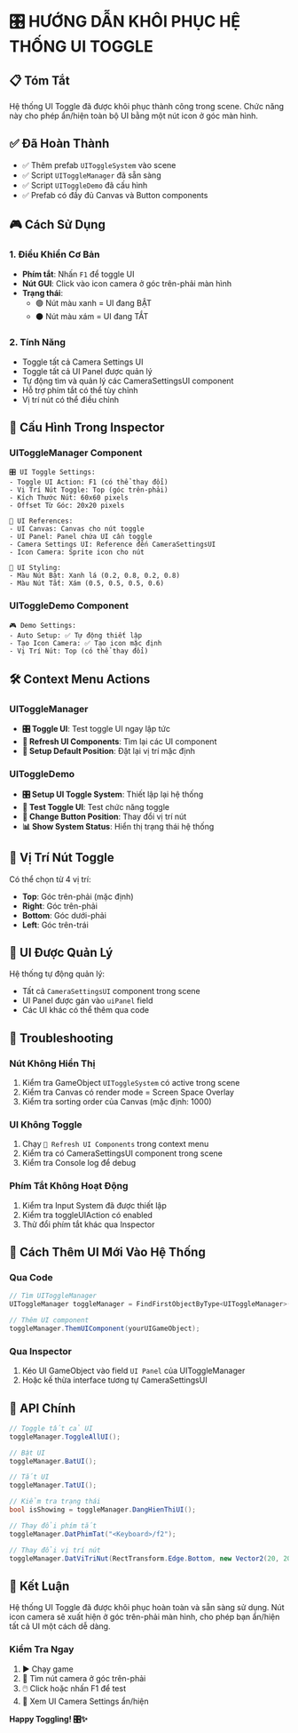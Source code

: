 # 🎛️ HƯỚNG DẪN KHÔI PHỤC HỆ THỐNG UI TOGGLE

## 📋 Tóm Tắt
Hệ thống UI Toggle đã được khôi phục thành công trong scene. Chức năng này cho phép ẩn/hiện toàn bộ UI bằng một nút icon ở góc màn hình.

## ✅ Đã Hoàn Thành
- ✅ Thêm prefab `UIToggleSystem` vào scene
- ✅ Script `UIToggleManager` đã sẵn sàng
- ✅ Script `UIToggleDemo` đã cấu hình
- ✅ Prefab có đầy đủ Canvas và Button components

## 🎮 Cách Sử Dụng

### 1. Điều Khiển Cơ Bản
- **Phím tắt**: Nhấn `F1` để toggle UI
- **Nút GUI**: Click vào icon camera ở góc trên-phải màn hình
- **Trạng thái**: 
  - 🟢 Nút màu xanh = UI đang BẬT
  - ⚫ Nút màu xám = UI đang TẮT

### 2. Tính Năng
- Toggle tất cả Camera Settings UI
- Toggle tất cả UI Panel được quản lý
- Tự động tìm và quản lý các CameraSettingsUI component
- Hỗ trợ phím tắt có thể tùy chỉnh
- Vị trí nút có thể điều chỉnh

## 🔧 Cấu Hình Trong Inspector

### UIToggleManager Component
```
🎛️ UI Toggle Settings:
- Toggle UI Action: F1 (có thể thay đổi)
- Vị Trí Nút Toggle: Top (góc trên-phải)
- Kích Thước Nút: 60x60 pixels
- Offset Từ Góc: 20x20 pixels

📱 UI References:
- UI Canvas: Canvas cho nút toggle
- UI Panel: Panel chứa UI cần toggle
- Camera Settings UI: Reference đến CameraSettingsUI
- Icon Camera: Sprite icon cho nút

🎨 UI Styling:
- Màu Nút Bật: Xanh lá (0.2, 0.8, 0.2, 0.8)
- Màu Nút Tắt: Xám (0.5, 0.5, 0.5, 0.6)
```

### UIToggleDemo Component
```
🎮 Demo Settings:
- Auto Setup: ✅ Tự động thiết lập
- Tạo Icon Camera: ✅ Tạo icon mặc định
- Vị Trí Nút: Top (có thể thay đổi)
```

## 🛠️ Context Menu Actions

### UIToggleManager
- **🎛️ Toggle UI**: Test toggle UI ngay lập tức
- **📱 Refresh UI Components**: Tìm lại các UI component
- **🔧 Setup Default Position**: Đặt lại vị trí mặc định

### UIToggleDemo
- **🎛️ Setup UI Toggle System**: Thiết lập lại hệ thống
- **🧪 Test Toggle UI**: Test chức năng toggle
- **📍 Change Button Position**: Thay đổi vị trí nút
- **📊 Show System Status**: Hiển thị trạng thái hệ thống

## 📍 Vị Trí Nút Toggle

Có thể chọn từ 4 vị trí:
- **Top**: Góc trên-phải (mặc định)
- **Right**: Góc trên-phải
- **Bottom**: Góc dưới-phải  
- **Left**: Góc trên-trái

## 🎯 UI Được Quản Lý

Hệ thống tự động quản lý:
- Tất cả `CameraSettingsUI` component trong scene
- UI Panel được gán vào `uiPanel` field
- Các UI khác có thể thêm qua code

## 🐛 Troubleshooting

### Nút Không Hiển Thị
1. Kiểm tra GameObject `UIToggleSystem` có active trong scene
2. Kiểm tra Canvas có render mode = Screen Space Overlay
3. Kiểm tra sorting order của Canvas (mặc định: 1000)

### UI Không Toggle
1. Chạy `📱 Refresh UI Components` trong context menu
2. Kiểm tra có CameraSettingsUI component trong scene
3. Kiểm tra Console log để debug

### Phím Tắt Không Hoạt Động
1. Kiểm tra Input System đã được thiết lập
2. Kiểm tra toggleUIAction có enabled
3. Thử đổi phím tắt khác qua Inspector

## 🔄 Cách Thêm UI Mới Vào Hệ Thống

### Qua Code
```csharp
// Tìm UIToggleManager
UIToggleManager toggleManager = FindFirstObjectByType<UIToggleManager>();

// Thêm UI component
toggleManager.ThemUIComponent(yourUIGameObject);
```

### Qua Inspector
1. Kéo UI GameObject vào field `UI Panel` của UIToggleManager
2. Hoặc kế thừa interface tương tự CameraSettingsUI

## 📝 API Chính

```csharp
// Toggle tất cả UI
toggleManager.ToggleAllUI();

// Bật UI
toggleManager.BatUI();

// Tắt UI  
toggleManager.TatUI();

// Kiểm tra trạng thái
bool isShowing = toggleManager.DangHienThiUI();

// Thay đổi phím tắt
toggleManager.DatPhimTat("<Keyboard>/f2");

// Thay đổi vị trí nút
toggleManager.DatViTriNut(RectTransform.Edge.Bottom, new Vector2(20, 20));
```

## 🎉 Kết Luận

Hệ thống UI Toggle đã được khôi phục hoàn toàn và sẵn sàng sử dụng. Nút icon camera sẽ xuất hiện ở góc trên-phải màn hình, cho phép bạn ẩn/hiện tất cả UI một cách dễ dàng.

### Kiểm Tra Ngay
1. ▶️ Chạy game
2. 👀 Tìm nút camera ở góc trên-phải
3. 🖱️ Click hoặc nhấn F1 để test
4. 🎯 Xem UI Camera Settings ẩn/hiện

**Happy Toggling! 🎛️✨**